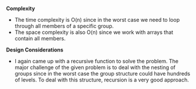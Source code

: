 **Complexity**
* The time complexity is O(n) since in the worst case we need to loop
 through all members of a specific group.
* The space complexity is also O(n) since we work with arrays that contain
 all members.


**Design Considerations** 
* I again came up with a recursive function to solve the problem. The
 major challenge of the given problem is to deal with the nesting of groups
 since in the worst case the group structure could have hundreds of levels. 
 To deal with this structure, recursion is a very good approach.